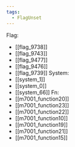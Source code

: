 ```yaml
---
tags:
  - FlagUnset
---
```

Flag:
- [[flag_9738]]
- [[flag_9743]]
- [[flag_9477]]
- [[flag_9476]]
- [[flag_9739]]
System:
- [[system_1]]
- [[system_0]]
- [[system_66]]
Fn:
- [[m7001_function20]]
- [[m7001_function23]]
- [[m7001_function22]]
- [[m7001_function10]]
- [[m7001_function19]]
- [[m7001_function21]]
- [[m7001_function15]]
